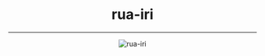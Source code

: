 <h1 align="center">rua-iri</h1>


<hr>
<p align="center">
<img src="https://github-readme-streak-stats.herokuapp.com/?user=rua-iri" alt="rua-iri" />
</p>

<!--
**rua-iri/rua-iri** is a ✨ _special_ ✨ repository because its `README.md` (this file) appears on your GitHub profile.

Here are some ideas to get you started:

- 🔭 I’m currently working on ...
- 🌱 I’m currently learning ...
- 👯 I’m looking to collaborate on ...
- 🤔 I’m looking for help with ...
- 💬 Ask me about ...
- 📫 How to reach me: ...
- 😄 Pronouns: ...
- ⚡ Fun fact: ...
-->

